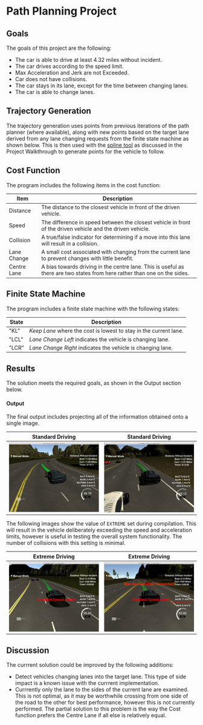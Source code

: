# Path Planning Project

[//]: # (Image References)

[imagetest1]: ./output_images/standard_1.jpg "Standard Driving"
[imagetest2]: ./output_images/standard_2.jpg "Standard Driving"
[imagetest3]: ./output_images/extreme_1.jpg "Extreme Driving"
[imagetest4]: ./output_images/extreme_2.jpg "Extreme Driving"


## Goals

The goals of this project are the following:

* The car is able to drive at least 4.32 miles without incident.
* The car drives according to the speed limit.
* Max Acceleration and Jerk are not Exceeded.
* Car does not have collisions.
* The car stays in its lane, except for the time between changing lanes.
* The car is able to change lanes.


## Trajectory Generation

The trajectory generation uses points from previous iterations of the path planner (where available), along with new points based on the target lane derived from any lane changing requests from the finite state machine as shown below.  This is then used with the [spline tool](http://kluge.in-chemnitz.de/opensource/spline/) as discussed in the Project Walkthrough to generate points for the vehicle to follow.


## Cost Function

The program includes the following items in the cost function:

| Item        | Description                                                                                                                |
| ----------- | -------------------------------------------------------------------------------------------------------------------------- |
| Distance    | The distance to the closest vehicle in front of the driven vehicle.                                                        |
| Speed       | The difference in speed between the closest vehicle in front of the driven vehicle and the driven vehicle.                 |
| Collision   | A true/false indicator for determining if a move into this lane will result in a collision.                                |
| Lane Change | A small cost associated with changing from the current lane to prevent changes with little benefit.                        |
| Centre Lane | A bias towards driving in the centre lane.  This is useful as there are two states from here rather than one on the sides. |


## Finite State Machine

The program includes a finite state machine with the following states:

| State | Description                                                       |
| ----- | ----------------------------------------------------------------- |
| "KL"  | *Keep Lane* where the cost is lowest to stay in the current lane. |
| "LCL" | *Lane Change Left* indicates the vehicle is changing lane.        |
| "LCR" | *Lane Change Right* indicates the vehicle is changing lane.       |


## Results

The solution meets the required goals, as shown in the Output section below.


#### Output

The final output includes projecting all of the information obtained onto a single image.

| Standard Driving        | Standard Driving        |
| ----------------------- | ----------------------- |
| ![alt text][imagetest1] | ![alt text][imagetest2] |

The following images show the value of `EXTREME` set during compilation.  This will result in the vehicle deliberately exceeding the speed and acceleration limits, however is useful in testing the overall system functionality.  The number of collisions with this setting is minimal.

| Extreme Driving         | Extreme Driving         |
| ----------------------- | ----------------------- |
| ![alt text][imagetest3] | ![alt text][imagetest4] |


## Discussion

The currrent solution could be improved by the following additions:

* Detect vehicles changing lanes into the target lane.  This type of side impact is a known issue with the currrent implementation.
* Currrently only the lane to the sides of the current lane are examined.  This is not optimal, as it may be worthwhile crossing from one side of the road to the other for best performance, however this is not currently performed.  The partial solution to this problem is the way the Cost function prefers the Centre Lane if all else is relatively equal.
